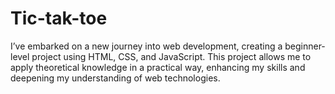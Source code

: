# Tic-tak-toe
I’ve embarked on a new journey into web development, creating a beginner-level project using HTML, CSS, and JavaScript. This project allows me to apply theoretical knowledge in a practical way, enhancing my skills and deepening my understanding of web technologies.
